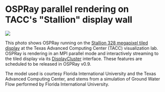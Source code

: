 OSPRay parallel rendering on TACC's "Stallion" display wall
===========================================================

[![](gallery/thumbnails/ospray_stallion-thumb.jpg)](gallery/ospray_stallion.jpg)

This photo shows OSPRay running on the [Stallion 328 megapixel tiled
display](https://www.tacc.utexas.edu/vislab/stallion) at the Texas
Advanced Computing Center (TACC) visualization lab. OSPRay is rendering
in an MPI parallel mode and interactively streaming to the tiled display
via its
[DisplayCluster](https://www.tacc.utexas.edu/research-development/tacc-software/displaycluster)
interface. These features are scheduled to be released in OSPRay v0.9.

The model used is courtesy Florida International University and the
Texas Advanced Computing Center, and stems from a simulation of Ground
Water Flow performed by Florida International University.
